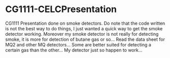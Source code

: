 # CG1111-CELCPresentation

CG1111 Presentation done on smoke detectors. Do note that the code written is not the best way to do things, I just wanted a quick way to get the smoke detector working.
Moreover my smoke detector is not really for detecting smoke, it is more for detection of butane gas or so... Read the data sheet for MQ2 and other MQ detectors...
Some are better suited for detecting a certain gas than the other... My detector just so happen to work... 
